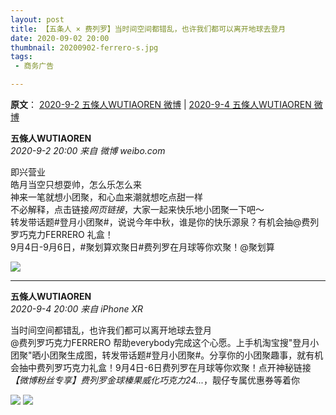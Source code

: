 ```yaml
---
layout: post
title: 【五条人 × 费列罗】当时间空间都错乱，也许我们都可以离开地球去登月
date: 2020-09-02 20:00
thumbnail: 20200902-ferrero-s.jpg
tags:
 - 商务广告

---
```

**原文**： [2020-9-2 五條人WUTIAOREN 微博](https://weibo.com/1767922590/JiNqB1JLT) \| [2020-9-4 五條人WUTIAOREN 微博](https://weibo.com/1767922590/Jj6hOj8Kr)


**五條人WUTIAOREN**  
*2020-9-2 20:00 来自 微博 weibo.com*

即兴营业  
皓月当空只想耍帅，怎么乐怎么来  
神来一笔就想小团聚，和心血来潮就想吃点甜一样  
不必解释，点击链接*网页链接*，大家一起来快乐地小团聚一下吧～  
转发带话题#登月小团聚#，说说今年中秋，谁是你的快乐源泉？有机会抽@费列罗巧克力FERRERO 礼盒！  
9月4日-9月6日，#聚划算欢聚日#费列罗在月球等你欢聚！@聚划算

![](https://wx3.sinaimg.cn/mw690/69605b9ely1gicdtd8satj20ku11dwoo.jpg)


<hr class="stylish">


**五條人WUTIAOREN**  
*2020-9-4 20:00 来自 iPhone XR*

当时间空间都错乱，也许我们都可以离开地球去登月  
@费列罗巧克力FERRERO 帮助everybody完成这个心愿。上手机淘宝搜"登月小团聚"晒小团聚生成图，转发带话题#登月小团聚#。分享你的小团聚趣事，就有机会抽中费列罗巧克力礼盒！9月4日-6日费列罗在月球等你欢聚！点开神秘链接 *【微博粉丝专享】费列罗金球榛果威化巧克力24...*，靓仔专属优惠券等着你

![](https://wx4.sinaimg.cn/mw690/69605b9ely1gievbqaj5lj20u01m7na4.jpg)
![](https://wx3.sinaimg.cn/mw690/69605b9ely1gievby6ki4j20ku17c4qq.jpg)
